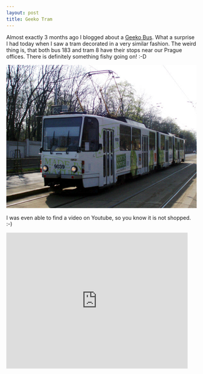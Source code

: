 ```yaml
---
layout: post
title: Geeko Tram
---
```


Almost exactly 3 months ago I blogged about a [Geeko Bus](/geeko-bus/). What a surprise I had today when I saw a tram decorated in a very similar fashion. The weird thing is, that both bus 183 and tram 8 have their stops near our Prague offices. There is definitely something fishy going on! :-D

![tram9039](/assets/tram9039.jpg)

I was even able to find a video on Youtube, so you know it is not shopped. :-)

<iframe width="480" height="360" src="http://www.youtube.com/embed/XfG5d8F8bJE" frameborder="0" allowfullscreen></iframe>

